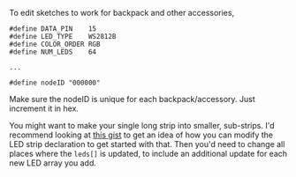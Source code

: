 To edit sketches to work for backpack and other accessories,

````
#define DATA_PIN    15
#define LED_TYPE    WS2812B
#define COLOR_ORDER RGB
#define NUM_LEDS    64

...

#define nodeID "000000"
````

Make sure the nodeID is unique for each backpack/accessory.  Just increment it in hex.


You might want to make your single long strip into smaller, sub-strips.  I'd recommend looking at [this gist](https://gist.github.com/andre-geldenhuis/58435a7816f8b4575ea659164495b663) to get an idea of how you can modify the LED strip declaration to get started with that.  Then you'd need to change all places where the `leds[]` is updated, to include an additional update for each new LED array you add.